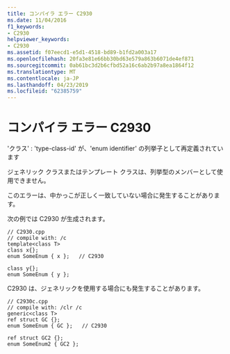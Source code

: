 ```yaml
---
title: コンパイラ エラー C2930
ms.date: 11/04/2016
f1_keywords:
- C2930
helpviewer_keywords:
- C2930
ms.assetid: f07eecd1-e5d1-4518-bd89-b1fd2a003a17
ms.openlocfilehash: 20fa3e81e66bb30bd63e579a863b6071de4ef871
ms.sourcegitcommit: 0ab61bc3d2b6cfbd52a16c6ab2b97a8ea1864f12
ms.translationtype: MT
ms.contentlocale: ja-JP
ms.lasthandoff: 04/23/2019
ms.locfileid: "62385759"
---
```

# <a name="compiler-error-c2930"></a>コンパイラ エラー C2930

'クラス' : 'type-class-id' が、'enum identifier' の列挙子として再定義されています

ジェネリック クラスまたはテンプレート クラスは、列挙型のメンバーとして使用できません。

このエラーは、中かっこが正しく一致していない場合に発生することがあります。

次の例では C2930 が生成されます。

```
// C2930.cpp
// compile with: /c
template<class T>
class x{};
enum SomeEnum { x };   // C2930

class y{};
enum SomeEnum { y };
```

C2930 は、ジェネリックを使用する場合にも発生することがあります。

```
// C2930c.cpp
// compile with: /clr /c
generic<class T>
ref struct GC {};
enum SomeEnum { GC };   // C2930

ref struct GC2 {};
enum SomeEnum2 { GC2 };
```